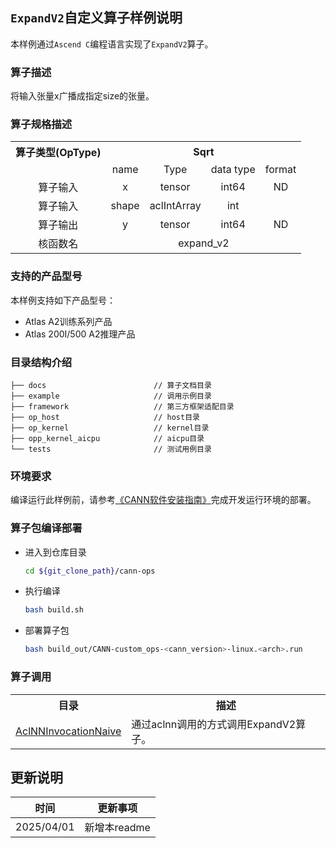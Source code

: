 ## `ExpandV2`自定义算子样例说明 
本样例通过`Ascend C`编程语言实现了`ExpandV2`算子。

### 算子描述
将输入张量x广播成指定size的张量。

### 算子规格描述

<table>
<tr><th align="center">算子类型(OpType)</th><th colspan="4" align="center">Sqrt</th></tr> 
<tr><td align="center"> </td><td align="center">name</td><td align="center">Type</td><td align="center">data type</td><td align="center">format</td></tr>  
<tr><td rowspan="2" align="center">算子输入</td>
 
<tr><td align="center">x</td><td align="center">tensor</td><td align="center">int64</td><td align="center">ND</td></tr>  

<tr><td rowspan="2" align="center">算子输入</td>
<tr><td align="center">shape</td><td align="center">aclIntArray</td><td align="center">int</td><td align="center"></td></tr>    

<tr><td rowspan="1" align="center">算子输出</td>
<td align="center">y</td><td align="center">tensor</td><td align="center">int64</td><td align="center">ND</td></tr>  
<tr><td rowspan="1" align="center">核函数名</td><td colspan="4" align="center">expand_v2</td></tr>  
</table>

### 支持的产品型号
本样例支持如下产品型号：
- Atlas A2训练系列产品
- Atlas 200I/500 A2推理产品

### 目录结构介绍
```
├── docs                        // 算子文档目录
├── example                     // 调用示例目录
├── framework                   // 第三方框架适配目录
├── op_host                     // host目录
├── op_kernel                   // kernel目录
├── opp_kernel_aicpu            // aicpu目录
└── tests                       // 测试用例目录
```

### 环境要求
编译运行此样例前，请参考[《CANN软件安装指南》](https://hiascend.com/document/redirect/CannCommunityInstSoftware)完成开发运行环境的部署。

### 算子包编译部署
  - 进入到仓库目录

    ```bash
    cd ${git_clone_path}/cann-ops
    ```

  - 执行编译

    ```bash
    bash build.sh
    ```

  - 部署算子包

    ```bash
    bash build_out/CANN-custom_ops-<cann_version>-linux.<arch>.run
    ```

### 算子调用
<table>
    <th>目录</th><th>描述</th>
    <tr>
        <td><a href="./examples/AclNNInvocationNaive"> AclNNInvocationNaive</td><td>通过aclnn调用的方式调用ExpandV2算子。</td>
    </tr>
</table>

## 更新说明
| 时间 | 更新事项 |
|----|------|
| 2025/04/01 | 新增本readme |